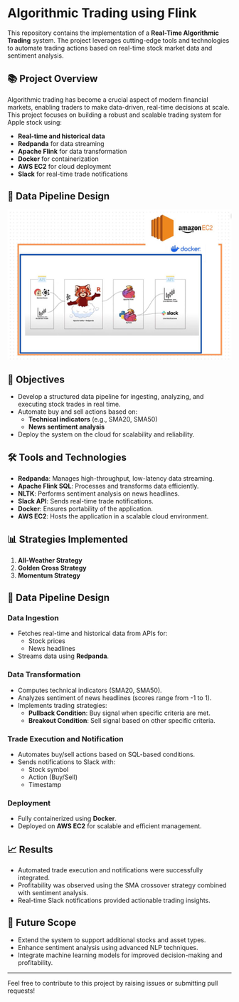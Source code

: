 # Algorithmic Trading using Flink

This repository contains the implementation of a **Real-Time Algorithmic Trading** system. The project leverages cutting-edge tools and technologies to automate trading actions based on real-time stock market data and sentiment analysis.

## 📚 Project Overview
Algorithmic trading has become a crucial aspect of modern financial markets, enabling traders to make data-driven, real-time decisions at scale. This project focuses on building a robust and scalable trading system for Apple stock using:

- **Real-time and historical data**
- **Redpanda** for data streaming
- **Apache Flink** for data transformation
- **Docker** for containerization
- **AWS EC2** for cloud deployment
- **Slack** for real-time trade notifications

## 🧩 Data Pipeline Design
![Data Pipeline Design](algoTrading.jpg)


## 🎯 Objectives
- Develop a structured data pipeline for ingesting, analyzing, and executing stock trades in real time.
- Automate buy and sell actions based on:
  - **Technical indicators** (e.g., SMA20, SMA50)
  - **News sentiment analysis**
- Deploy the system on the cloud for scalability and reliability.

## 🛠️ Tools and Technologies
- **Redpanda**: Manages high-throughput, low-latency data streaming.
- **Apache Flink SQL**: Processes and transforms data efficiently.
- **NLTK**: Performs sentiment analysis on news headlines.
- **Slack API**: Sends real-time trade notifications.
- **Docker**: Ensures portability of the application.
- **AWS EC2**: Hosts the application in a scalable cloud environment.

## 📊 Strategies Implemented
1. **All-Weather Strategy**
2. **Golden Cross Strategy**
3. **Momentum Strategy**

## 🧩 Data Pipeline Design
### **Data Ingestion**
- Fetches real-time and historical data from APIs for:
  - Stock prices
  - News headlines
- Streams data using **Redpanda**.

### **Data Transformation**
- Computes technical indicators (SMA20, SMA50).
- Analyzes sentiment of news headlines (scores range from -1 to 1).
- Implements trading strategies:
  - **Pullback Condition**: Buy signal when specific criteria are met.
  - **Breakout Condition**: Sell signal based on other specific criteria.

### **Trade Execution and Notification**
- Automates buy/sell actions based on SQL-based conditions.
- Sends notifications to Slack with:
  - Stock symbol
  - Action (Buy/Sell)
  - Timestamp

### **Deployment**
- Fully containerized using **Docker**.
- Deployed on **AWS EC2** for scalable and efficient management.

## 📈 Results
- Automated trade execution and notifications were successfully integrated.
- Profitability was observed using the SMA crossover strategy combined with sentiment analysis.
- Real-time Slack notifications provided actionable trading insights.

## 🔮 Future Scope
- Extend the system to support additional stocks and asset types.
- Enhance sentiment analysis using advanced NLP techniques.
- Integrate machine learning models for improved decision-making and profitability.


---

Feel free to contribute to this project by raising issues or submitting pull requests!

